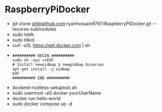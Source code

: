# RaspberryPiDocker
- git clone git@github.com:ryanhossain9797/RaspberryPiDocker.git --recurse-submodules
- sudo lsblk
- sudo blkid
- curl -sSL https://get.docker.com | sh
- ```
  ########## BEGIN ##########
  sudo sh -eux <<EOF
  # Install newuidmap & newgidmap binaries
  apt-get install -y uidmap
  EOF
  ########## END ##########
  ```
- dockerd-rootless-setuptool.sh
- sudo usermod -aG docker yourUserName
- docker run hello-world
- sudo docker compose up -d
